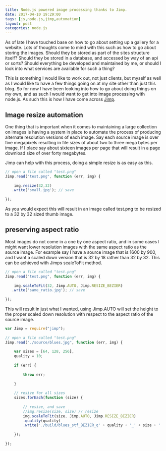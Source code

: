 ```yaml
---
title: Node.js powered image processing thanks to Jimp.
date: 2017-04-10 19:29:00
tags: [js,node.js,jimp,automation]
layout: post
categories: node.js
---
```


As of late I have touched base on how to go about setting up a gallery for a website. Lots of thoughts come to mind with this such as how to go about storing the images. Should they be stored as part of the sites structure itself? Should they be stored in a database, and accessed by way of an api or sorts? Should everything be developed and maintained by me, or should I look into what services are available for such a thing?

This is something I would like to work out, not just clients, but myself as well as I would like to have a few things going on at my site other than just this blog. So for now I have been looking into how to go about doing things on my own, and as such I would want to get into image processing with node.js. As such this is how I have come across [Jimp](https://www.npmjs.com/package/jimp).

## Image resize automation

One thing that is important when it comes to maintaining a large collection on images is having a system in place to automate the process of producing alternate resolution versions of each image. Say each source image is over five megapixels resulting in file sizes of about two to three mega bytes per image. If I place say about sixteen images per page that will result in a page download size of over forty megabytes.

Jimp can help with this process, doing a simple resize is as easy as this.

```js
// open a file called "test.png"
Jimp.read("test.png", function (err, img) {
 
    img.resize(32,32)
   .write('small.jpg'); // save
 
});
```

As you would expect this will result in an image called test.png to be resized to a 32 by 32 sized thumb image.

## preserving aspect ratio

Most images do not come in a one by one aspect ratio, and in some cases I might want lower resolution images with the same aspect ratio as the source image. For example say I have a source image that is 1600 by 900, and I want a scaled down version that is 32 by 18 rather than 32 by 32. This can be achieved with Jimps scaleToFit method.

```js
// open a file called "test.png"
Jimp.read("test.png", function (err, img) {
 
    img.scaleToFit(32, Jimp.AUTO, Jimp.RESIZE_BEZIER)
   .write('same_ratio.jpg'); // save
 
});
```
This will result in just what I wanted, using Jimp.AUTO will set the height to the proper scaled down resolution with respect to the aspect ratio of the source image.


```js
var Jimp = require("jimp");
 
// open a file called "test.png"
Jimp.read("./source/blues.jpg", function (err, img) {
 
    var sizes = [64, 128, 256],
    quality = 10;
 
    if (err) {
 
        throw err;
 
    }
 
    // resize for all sizes
    sizes.forEach(function (size) {
 
        // resize, and save
        //img.resize(size, size) // resize
        img.scaleToFit(size, Jimp.AUTO, Jimp.RESIZE_BEZIER)
        .quality(quality)
        .write('./build/blues_stf_BEZIER_q' + quality + '_' + size + '.jpg'); // save
 
    });
 
});
```